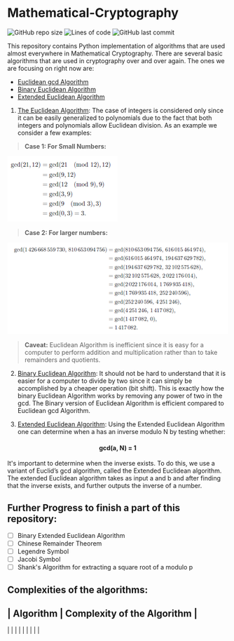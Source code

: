 # Mathematical-Cryptography

![GitHub repo size](https://img.shields.io/github/repo-size/aaqibb13/Mathematical-Cryptography) ![Lines of code](https://img.shields.io/tokei/lines/github/aaqibb13/Mathematical-Cryptography) ![GitHub last commit](https://img.shields.io/github/last-commit/aaqibb13/Mathematical-Cryptography)

This repository contains Python implementation of algorithms that are used almost everywhere in Mathematical Cryptography. There are several basic algorithms that are used in cryptography over and over again. The ones we are focusing on right now are:

- [Euclidean gcd Algorithm](euclideanalgo.py) 
- [Binary Euclidean Algorithm](bineuclid.py)
- [Extended Euclidean Algorithm](eea.py)

1. [The Euclidean Algorithm](euclideanalgo.py): The case of integers is considered only since it can be easily generalized to polynomials due to the fact that both integers and polynomials allow Euclidean division.
As an example we consider a few examples:

> **Case 1: For Small Numbers:**

<img src="Example1.png" alt="Paris" class="center">

> **Case 2: For larger numbers:**

<img src="Example2.png" alt="Paris" class="center">

> **Caveat:** Euclidean Algorithm is inefficient since it is easy for a computer to perform addition and multiplication rather than to take remainders and quotients.

2. [Binary Euclidean Algorithm](bineuclid.py): It should not be hard to understand that it is easier for a computer to divide by two since it can simply be accomplished by a cheaper operation (bit shift). This is exactly how the binary Euclidean Algorithm works by removing any power of two in the gcd. The Binary version of Euclidean Algorithm is efficient compared to Euclidean gcd Algorithm.

3. [Extended Euclidean Algorithm](eea.py): Using the Extended Euclidean Algorithm one can determine when a has an inverse modulo N by testing whether:
<div align="center">
  <h4> gcd(a, N) = 1 </h4>
</div>
It's important to determine when the inverse exists. To do this, we use a variant of Euclid’s gcd algorithm, called the Extended Euclidean algorithm. The extended Euclidean algorithm takes as input a and b and after finding that the inverse exists, and further outputs the inverse of a number.

## Further Progress to finish a part of this repository:
- [ ] Binary Extended Euclidean Algorithm
- [ ] Chinese Remainder Theorem
- [ ] Legendre Symbol
- [ ] Jacobi Symbol
- [ ] Shank's Algorithm for extracting a square root of a modulo p

## Complexities of the algorithms:

|   Algorithm           | Complexity of the Algorithm          |
----------------------------------------------------------------
|                       |                                      |
|                       |                                      |
|                       |                                      |
